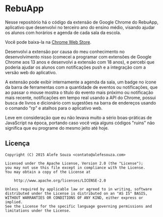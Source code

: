 RebuApp
=====

Nesse repositório há o código da extensão de Google Chrome do RebuApp, aplicativo que desenvolvi no terceiro ano do ensino médio, visando ajudar os alunos com horários e agenda de cada sala da escola.

Você pode baixa-la na [Chrome Web Store](https://chrome.google.com/webstore/detail/rebuapp/gefhfinklkikjpoddkgkmnppbjaikhgd).

Desenvolvi a extensão por causa do meu conhecimento no desenvolvimento nisso (comecei a programar com extensões de Google Chrome aos 13 anos e desenvolvi a extensão com 18 anos), e percebi que poderia ajudar os alunos com notificações push e a integração com a versão web do aplicativo.

A extensão pode exibir internamente a agenda da sala, um badge no ícone da barra de ferramentas com a quantidade de eventos ou notificações, que ao passar o mouse mostra o título do evento mais próximo ou notificação mais recente, notificações em tempo real usando a API do Chrome, possui busca de livros e dicionário com sugestões na barra de endereços usando o comando "rp" e atalhos para o aplicativo web.

Leve em consideração que eu não levava muito a sério boas-práticas de JavaScript na época, portando caso você veja alguns códigos "ruins" não significa que eu programe do mesmo jeito até hoje.


Licença
-----

    Copyright (C) 2015 Alefe Souza <contato@alefesouza.com>

    Licensed under the Apache License, Version 2.0 (the "License");
    you may not use this file except in compliance with the License.
    You may obtain a copy of the License at

        http://www.apache.org/licenses/LICENSE-2.0

    Unless required by applicable law or agreed to in writing, software
    distributed under the License is distributed on an "AS IS" BASIS,
    WITHOUT WARRANTIES OR CONDITIONS OF ANY KIND, either express or implied.
    See the License for the specific language governing permissions and
    limitations under the License.

